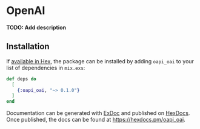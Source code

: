 # OpenAI

**TODO: Add description**

## Installation

If [available in Hex](https://hex.pm/docs/publish), the package can be installed
by adding `oapi_oai` to your list of dependencies in `mix.exs`:

```elixir
def deps do
  [
    {:oapi_oai, "~> 0.1.0"}
  ]
end
```

Documentation can be generated with [ExDoc](https://github.com/elixir-lang/ex_doc)
and published on [HexDocs](https://hexdocs.pm). Once published, the docs can
be found at <https://hexdocs.pm/oapi_oai>.

